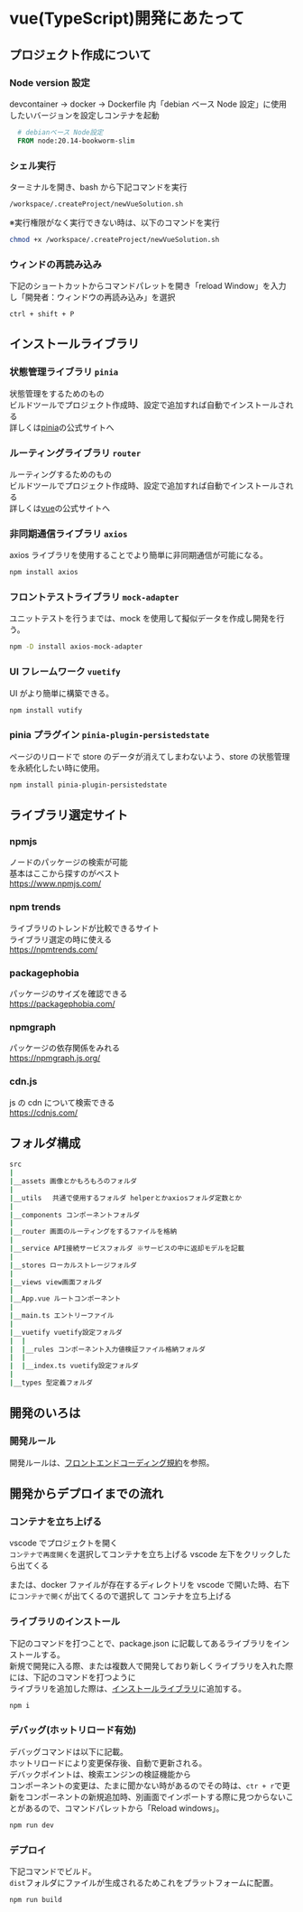 # vue(TypeScript)開発にあたって

## プロジェクト作成について

### Node version 設定

devcontainer → docker → Dockerfile 内「debian ベース Node 設定」に使用したいバージョンを設定しコンテナを起動

```Dockerfile
  # debianベース Node設定
  FROM node:20.14-bookworm-slim
```

### シェル実行

ターミナルを開き、bash から下記コマンドを実行

```sh
/workspace/.createProject/newVueSolution.sh
```

※実行権限がなく実行できない時は、以下のコマンドを実行

```sh
chmod +x /workspace/.createProject/newVueSolution.sh
```

### ウィンドの再読み込み

下記のショートカットからコマンドパレットを開き「reload Window」を入力し「開発者：ウィンドウの再読み込み」を選択

```
ctrl + shift + P
```

## インストールライブラリ

### 状態管理ライブラリ `pinia`

状態管理をするためのもの  
 ビルドツールでプロジェクト作成時、設定で追加すれば自動でインストールされる  
 詳しくは[pinia](https://pinia.vuejs.org/core-concepts/)の公式サイトへ

### ルーティングライブラリ `router`

ルーティングするためのもの  
 ビルドツールでプロジェクト作成時、設定で追加すれば自動でインストールされる  
 詳しくは[vue](https://router.vuejs.org/guide/)の公式サイトへ

### 非同期通信ライブラリ `axios`

axios ライブラリを使用することでより簡単に非同期通信が可能になる。

```bash
npm install axios
```

### フロントテストライブラリ `mock-adapter`

ユニットテストを行うまでは、mock を使用して擬似データを作成し開発を行う。

```bash
npm -D install axios-mock-adapter
```

### UI フレームワーク `vuetify`

UI がより簡単に構築できる。

```bash
npm install vutify
```

### pinia プラグイン `pinia-plugin-persistedstate`

ページのリロードで store のデータが消えてしまわないよう、store の状態管理を永続化したい時に使用。

```bash
npm install pinia-plugin-persistedstate
```

## ライブラリ選定サイト

### npmjs

ノードのパッケージの検索が可能  
基本はここから探すのがベスト  
https://www.npmjs.com/

### npm trends

ライブラリのトレンドが比較できるサイト  
ライブラリ選定の時に使える  
https://npmtrends.com/

### packagephobia

パッケージのサイズを確認できる  
https://packagephobia.com/

### npmgraph

パッケージの依存関係をみれる  
https://npmgraph.js.org/

### cdn.js

js の cdn について検索できる  
https://cdnjs.com/

## フォルダ構成

```bash
src
|
|__assets 画像とかもろもろのフォルダ
|
|__utils 　共通で使用するフォルダ helperとかaxiosフォルダ定数とか
|
|__components コンポーネントフォルダ
|
|__router 画面のルーティングをするファイルを格納
|
|__service API接続サービスフォルダ ※サービスの中に返却モデルを記載
|
|__stores ローカルストレージフォルダ
|
|__views view画面フォルダ
|
|__App.vue ルートコンポーネント
|
|__main.ts エントリーファイル
|
|__vuetify vuetify設定フォルダ
|  |
|  |__rules コンポーネント入力値検証ファイル格納フォルダ
|  |
|  |__index.ts vuetify設定フォルダ
|
|__types 型定義フォルダ
```

## 開発のいろは

### 開発ルール

開発ルールは、[フロントエンドコーディング規約](https://zenn.dev/takumi_machino/articles/typescript-vue-vuetify)を参照。

## 開発からデプロイまでの流れ

### コンテナを立ち上げる

vscode でプロジェクトを開く  
`コンテナで再度開く`を選択してコンテナを立ち上げる
vscode 左下をクリックしたら出てくる

または、docker ファイルが存在するディレクトリを vscode で開いた時、右下に`コンテナで開く`が出てくるので選択して
コンテナを立ち上げる

### ライブラリのインストール

下記のコマンドを打つことで、package.json に記載してあるライブラリをインストールする。  
新規で開発に入る際、または複数人で開発しており新しくライブラリを入れた際には、下記のコマンドを打つように  
ライブラリを追加した際は、[インストールライブラリ](#インストールライブラリ)に追加する。

```bash
npm i
```

### デバッグ(ホットリロード有効)

デバッグコマンドは以下に記載。  
ホットリロードにより変更保存後、自動で更新される。  
デバックポイントは、検索エンジンの検証機能から  
コンポーネントの変更は、たまに聞かない時があるのでその時は、`ctr + r`で更新をコンポーネントの新規追加時、別画面でインポートする際に見つからないことがあるので、コマンドパレットから「Reload windows」。

```bash
npm run dev
```

### デプロイ

下記コマンドでビルド。  
`dist`フォルダにファイルが生成されるためこれをプラットフォームに配置。

```bash
npm run build
```
